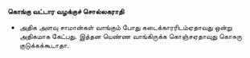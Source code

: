 **கொங்கு வட்டார வழக்குச் சொல்லகராதி**
- அதிக அளவு சாமான்கள் வாங்கும் போது கடைக்காரரிடம்ஏதாவது ஒன்று அதிகமாக கேட்பது. இத்தன யெண்ண வாங்கிருக்க கொஞ்சஏதாவுது கொசுரு குடுக்கக்கூடாதா.

